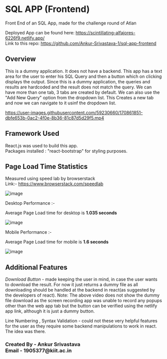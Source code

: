 # SQL APP (Frontend)
Front End of an SQL App, made for the challenge round of Atlan

Deployed App can be found here: https://scintillating-alfajores-6226f9.netlify.app/ <br>
Link to this repo: https://github.com/Ankur-Srivastava-1/sql-app-frontend

## Overview

This is a dummy application. It does not have a backend.
This app has a text area for the user to enter his SQL Query and then a button which on clicking displays the output.
Since this is a dummy application, the queries and results are hardcoded and the result does not match the query.
We can have more than one tab, 3 tabs are created by default. We can also use the "Add New Query" option from the dropdown list. This Creates a new tab and now we can navigate to it usinf the dropdown list.


https://user-images.githubusercontent.com/59230660/170861851-dbfe653b-0ac2-4f0e-8b36-81c87d5d29f5.mp4



## Framework Used

React.js was used to build this app.<br>
Packages installed : "react-bootstrap" for styling purposes.

## Page Load Time Statistics

Measured using speed lab by browserstack <br>
Link:- https://www.browserstack.com/speedlab

![image](https://user-images.githubusercontent.com/59230660/170861474-46e26daf-9dbb-498d-8eec-bbae16118f46.png)

Desktop Performance :- 

Average Page Load time for desktop is <strong>1.035 seconds</strong>

![image](https://user-images.githubusercontent.com/59230660/170861328-1bf95368-a511-4d79-8975-0c29c670e347.png)

Mobile Performance :- 

Average Page Load time for mobile is <strong>1.6 seconds</strong>

![image](https://user-images.githubusercontent.com/59230660/170861426-774af422-2903-4010-855c-4ba87b808960.png)

## Additional Features

*Download Button* - made keeping the user in mind, in case the user wants to download the result. For now it just returns a dummy file as all downloading should be handled at the backend in react(as suggested by the developers of react). 
Note: The above video does not show the dummy file download as the screen recording app was unable to record any popups other than the web app tab but the button can be verified using the netlify app link, although it is just a dummy button.

Line Numbering , Syntax Validation - could not these very helpful features for the user as they require some backend manipulations to work in react. The idea was there.

<h3>
  Created By -  Ankur Srivastava <br>
  Email - 1905377@kiit.ac.in
</h3>
